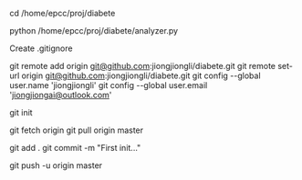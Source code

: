 cd /home/epcc/proj/diabete

python /home/epcc/proj/diabete/analyzer.py

Create .gitignore

git remote add origin git@github.com:jiongjiongli/diabete.git
git remote set-url origin git@github.com:jiongjiongli/diabete.git
git config --global user.name 'jiongjiongli'
git config --global user.email 'jiongjiongai@outlook.com'

git init

git fetch origin
git pull origin master


git add .
git commit -m "First init..."

git push -u origin master
